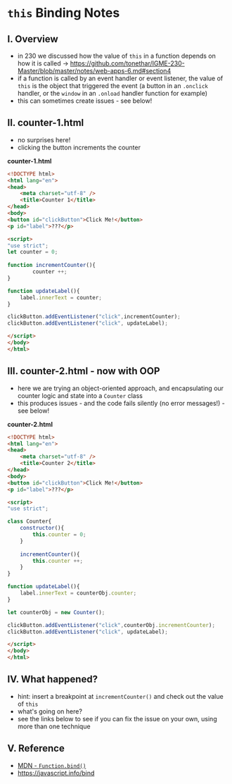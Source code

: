 # `this` Binding Notes

## I. Overview
- in 230 we discussed how the value of `this` in a function depends on how it is called -> https://github.com/tonethar/IGME-230-Master/blob/master/notes/web-apps-6.md#section4
- if a function is called by an event handler or event listener, the value of `this` is the object that triggered the event (a button in an `.onclick` handler,  or the `window` in an `.onload` handler function for example)
- this can sometimes create issues - see below!

## II. counter-1.html

- no surprises here!
- clicking the button increments the counter

**counter-1.html**

```html
<!DOCTYPE html>
<html lang="en">
<head>
	<meta charset="utf-8" />
	<title>Counter 1</title>
</head>
<body>
<button id="clickButton">Click Me!</button>
<p id="label">???</p>

<script>
"use strict";
let counter = 0;
	
function incrementCounter(){
		counter ++;
}

function updateLabel(){
	label.innerText = counter;
}

clickButton.addEventListener("click",incrementCounter);
clickButton.addEventListener("click", updateLabel);

</script>
</body>
</html>
```

## III. counter-2.html - now with OOP

- here we are trying an object-oriented approach, and encapsulating our counter logic and state into a `Counter` class
- this produces issues - and the code fails silently (no error messages!) - see below!

**counter-2.html**

```html
<!DOCTYPE html>
<html lang="en">
<head>
	<meta charset="utf-8" />
	<title>Counter 2</title>
</head>
<body>
<button id="clickButton">Click Me!</button>
<p id="label">???</p>

<script>
"use strict";

class Counter{
	constructor(){
		this.counter = 0;
	}
	
	incrementCounter(){
		this.counter ++;
	}
}

function updateLabel(){
	label.innerText = counterObj.counter;
}

let counterObj = new Counter();

clickButton.addEventListener("click",counterObj.incrementCounter);
clickButton.addEventListener("click", updateLabel);

</script>
</body>
</html>
```

## IV. What happened?

- hint: insert a breakpoint at `incrementCounter()` and check out the value of `this` 
- what's going on here? 
- see the links below to see if you can fix the issue on your own, using more than one technique

## V. Reference
- [MDN - `Function.bind()`](https://developer.mozilla.org/en-US/docs/Web/JavaScript/Reference/Global_objects/Function/bind)
- https://javascript.info/bind
